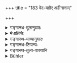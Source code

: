 +++
title = "183 वेद-यज्ञैर् अहीनानाम्"

+++

<details><summary>गङ्गानथ-मूलानुवादः</summary>

The Religious Student, being pure, should fetch alms daily from the houses of persons who are not devoid of Veda and sacrifices, and who are famed for their deeds.—(183)
</details>

<details><summary>मेधातिथिः</summary>

**वेदज्ञैश्** च य **अहीना** वेदाध्ययनेन संयुक्ताः यज्ञानां च सत्य् अधिकारे कर्तार **अहीना** अवर्जिता तदुपेता इति यावत् । **स्वकर्मसु च प्रशस्ताः** । येषां यज्ञ्ē ऽधिकारो नास्त्य् अन्यस्मिन् शस्ते कर्मणि तत्पराः । अथ वा स्वकर्मप्रशस्तास् ते उच्यन्ते ये स्ववृत्ताव् एव संतुष्टा न वार्द्धुषिकादिवृत्त्युपजीविनः । तेषां **गृहेभ्यो भैक्षम् आहरेद्** याचित्वा गृह्णीयात् **प्रयतः** शुचिः । **अन्वहम्** इत्य् अनुवादः ॥ २.१८३ ॥
</details>

<details><summary>गङ्गानथ-भाष्यानुवादः</summary>

‘*Who are not devoid of Veda and sacrifices*—who are equipped with Vedic learning, and perform the sacrifices to which they are entitled;—‘*not devoid*’ means *not without*, *i.e*., *fully equipped*.

‘*Famed for their deeds*;’—thoso who may not be entitled to the performance of sacrifices, but who are accustomed to meritorious acts. Or, those persons may be called ‘*for their deeds*’ who are content with their own means of livelihood, and do not go in for such means of living as usury and the like.

‘*From the houses of*’ these people ‘*he should fetch alms*’—*i.e*., beg and bring it away.

‘*Pure*’—Clean.

‘*Daily*’—This is a descriptive reiteration.—(188)
</details>

<details><summary>गङ्गानथ-टिप्पन्यः</summary>

This verse is quoted in *Parāśaramādhava* (Ācāra, p. 453) in support of the view that alms are to be begged only from ‘praiseworthy’ persons;—in
*Vīramitrodaya* (Saṃskāra, p. 381), as laying down the special
qualifications of the Brāhmaṇas from whom the Brāhmaṇa Student is to beg alms;—and in *Vidhānapārijāta* (p. 496) in support of the view that even among people of his own caste, alms should be begged only from the houses of specially qualified men.

This is quoted in *Aparārka* (p. 59);—in *Saṃskāramayūkha* (p. 60);—in
*Saṃskāraratnamālā* (p.

288), which adds the following notes:—Those who are not devoid of the knowledge of one or two or three Vedas,—those who have not omitted to perform the sacrifices,—and those who are carrying out in a praiseworthy manner all the duties prescribed for them,—from the house of such parsons, the Brahmacārī—ha who is keeping the vows for the sake of Vedic study—keeping all the restraints and observances—should daily obtain ‘alms’—‘*bhaikṣam*’ being a collective noun;—and in *Smṛticandrikā* (Saṃskāra, p. 109).
</details>

<details><summary>गङ्गानथ-तुल्य-वाक्यानि</summary>

*Āpastamba-Dharmasūtra* (1.3.1).—‘All that he obtains he should present
to the Teacher, going out pot in hand, morning and evening, for begging alms from all except those that are considered unfit for this purpose and also those of ill-repute.’

*Baudhāyana*. (1.2.19).—‘Persons to be begged from are the Brāhmaṇa and
the rest, who are firm in their duties.’

*Gautama* (2.42).—‘Alms-begging should be done from all castes, except
from those who are accused or outcast.’

*Viṣṇu* (29.9).—‘Alms-begging should be done from qualified persons,
except from the teacher’s family.’

*Viṣṇu* (Vīramitrodaya-Saṃskāra, p. 482).—‘Alms should be begged from
the good people among Brāhmaṇas, Kṣatriyas and Vaiśyas who are firm in their duties; from all four castes in times of distress.’

*Yājñavalkya* (1.29).—‘For his own subsistence, he should beg alms from
irreproachable Brāhmaṇas.’

*Vyāsa* (Vīramitrodaya-Saṃskāra, p. 482).—‘They should daily beg alms
from Brāhmaṇas, Kṣatriyas and Vaiśyas, only from the houses of people belonging to one’s own caste, or from those of all castes.’

*Bhaviṣya Purāṇa* (Vīramitrodaya-Saṃskāra, p. 482).—‘In the absence of
the above, he may go for alms to the entire village, with the exception of the Caṇḍāla.’

*Aṅgiras* (Vīramitrodaya-Saṃskāra, p. 482).—‘In the absence of any other
means of subsistence, he may accept uncooked food from the Śūdra, enough to keep him for a day and night.’

*Parāśara* (Vīramitrodaya-Saṃskāra, p. 483).—‘The Renunciate and the
Religious Student are entitled to cooked food only.’

*Bhaviṣya Purāṇa* (Parāśaramādhava, p. 453).—‘If he does not obtain it
from the right sources, he may heg from all the four castes.’
</details>

<details><summary>Bühler</summary>

183	A student, being pure, shall daily bring food from the houses of men who are not deficient in (the knowledge of) the Veda and in (performing) sacrifices, and who are famous for (following their lawful) occupations.
</details>
